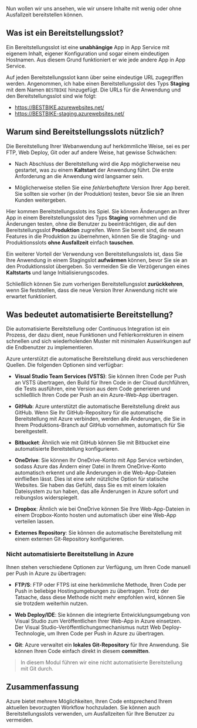 Nun wollen wir uns ansehen, wie wir unsere Inhalte mit wenig oder ohne Ausfallzeit bereitstellen können.

## <a name="what-is-a-deployment-slot"></a>Was ist ein Bereitstellungsslot?

Ein Bereitstellungsslot ist eine **unabhängige** App in App Service mit eigenem Inhalt, eigener Konfiguration und sogar einem eindeutigen Hostnamen. Aus diesem Grund funktioniert er wie jede andere App in App Service.

Auf jeden Bereitstellungsslot kann über seine eindeutige URL zugegriffen werden. Angenommen, ich habe einen Bereitstellungsslot des Typs **Staging** mit dem Namen `BESTBIKE` hinzugefügt. Die URLs für die Anwendung und den Bereitstellungsslot sind wie folgt:

- https://BESTBIKE.azurewebsites.net/
- https://BESTBIKE-staging.azurewebsites.net/

## <a name="why-are-deployment-slots-useful"></a>Warum sind Bereitstellungsslots nützlich?

Die Bereitstellung Ihrer Webanwendung auf herkömmliche Weise, sei es per FTP, Web Deploy, Git oder auf andere Weise, hat gewisse Schwächen:

- Nach Abschluss der Bereitstellung wird die App möglicherweise neu gestartet, was zu einem **Kaltstart** der Anwendung führt. Die erste Anforderung an die Anwendung wird langsamer sein.

- Möglicherweise stellen Sie eine *fehlerbehaftete* Version Ihrer App bereit. Sie sollten sie vorher (in der Produktion) testen, bevor Sie sie an Ihren Kunden weitergeben.

Hier kommen Bereitstellungsslots ins Spiel. Sie können Änderungen an Ihrer App in einem Bereitstellungsslot des Typs **Staging** vornehmen und die Änderungen testen, ohne die Benutzer zu beeinträchtigen, die auf den Bereitstellungsslot **Produktion** zugreifen. Wenn Sie bereit sind, die neuen Features in die Produktion zu übernehmen, können Sie die Staging- und Produktionsslots **ohne Ausfallzeit** einfach **tauschen**.

Ein weiterer Vorteil der Verwendung von Bereitstellungsslots ist, dass Sie Ihre Anwendung in einem Stagingslot **aufwärmen** können, bevor Sie sie an den Produktionsslot übergeben. So vermeiden Sie die Verzögerungen eines **Kaltstarts** und lange Initialisierungscodes.

Schließlich können Sie zum vorherigen Bereitstellungsslot **zurückkehren**, wenn Sie feststellen, dass die neue Version Ihrer Anwendung nicht wie erwartet funktioniert.

## <a name="what-is-automated-deployment"></a>Was bedeutet automatisierte Bereitstellung?

Die automatisierte Bereitstellung oder Continuous Integration ist ein Prozess, der dazu dient, neue Funktionen und Fehlerkorrekturen in einem schnellen und sich wiederholenden Muster mit minimalen Auswirkungen auf die Endbenutzer zu implementieren.

Azure unterstützt die automatische Bereitstellung direkt aus verschiedenen Quellen. Die folgenden Optionen sind verfügbar:

- **Visual Studio Team Services (VSTS)**: Sie können Ihren Code per Push an VSTS übertragen, den Build für Ihren Code in der Cloud durchführen, die Tests ausführen, eine Version aus dem Code generieren und schließlich Ihren Code per Push an ein Azure-Web-App übertragen.

- **GitHub**: Azure unterstützt die automatische Bereitstellung direkt aus GitHub. Wenn Sie Ihr GitHub-Repository für die automatische Bereitstellung mit Azure verbinden, werden alle Änderungen, die Sie in Ihrem Produktions-Branch auf GitHub vornehmen, automatisch für Sie bereitgestellt.

- **Bitbucket**: Ähnlich wie mit GitHub können Sie mit Bitbucket eine automatisierte Bereitstellung konfigurieren.

- **OneDrive**: Sie können Ihr OneDrive-Konto mit App Service verbinden, sodass Azure das Ändern einer Datei in Ihrem OneDrive-Konto automatisch erkennt und alle Änderungen in die Web-App-Dateien einfließen lässt. Dies ist eine sehr nützliche Option für statische Websites. Sie haben das Gefühl, dass Sie es mit einem lokalen Dateisystem zu tun haben, das alle Änderungen in Azure sofort und reibungslos widerspiegelt.

- **Dropbox**: Ähnlich wie bei OneDrive können Sie Ihre Web-App-Dateien in einem Dropbox-Konto hosten und automatisch über eine Web-App verteilen lassen.

- **Externes Repository**: Sie können die automatische Bereitstellung mit einem externen Git-Repository konfigurieren.

### <a name="non-automated-deployment-to-azure"></a>Nicht automatisierte Bereitstellung in Azure

Ihnen stehen verschiedene Optionen zur Verfügung, um Ihren Code manuell per Push in Azure zu übertragen:

- **FTP/S**: FTP oder FTPS ist eine herkömmliche Methode, Ihren Code per Push in beliebige Hostingumgebungen zu übertragen. Trotz der Tatsache, dass diese Methode nicht mehr empfohlen wird, können Sie sie trotzdem weiterhin nutzen.

- **Web Deploy/IDE**: Sie können die integrierte Entwicklungsumgebung von Visual Studio zum Veröffentlichen Ihrer Web-App in Azure einsetzen. Der Visual Studio-Veröffentlichungsmechanismus nutzt Web Deploy-Technologie, um Ihren Code per Push in Azure zu übertragen.

- **Git**: Azure verwaltet ein **lokales Git-Repository** für Ihre Anwendung. Sie können Ihren Code einfach direkt in diesem **committen**.

> In diesem Modul führen wir eine nicht automatisierte Bereitstellung mit Git durch.

## <a name="summary"></a>Zusammenfassung

Azure bietet mehrere Möglichkeiten, Ihren Code entsprechend Ihrem aktuellen bevorzugten Workflow hochzuladen. Sie können auch Bereitstellungsslots verwenden, um Ausfallzeiten für Ihre Benutzer zu vermeiden.
